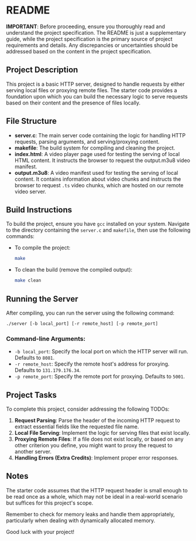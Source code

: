 # README

**IMPORTANT**: Before proceeding, ensure you thoroughly read and understand the project specification. The README is just a supplementary guide, while the project specification is the primary source of project requirements and details. Any discrepancies or uncertainties should be addressed based on the content in the project specification.

## Project Description

This project is a basic HTTP server, designed to handle requests by either serving local files or proxying remote files. The starter code provides a foundation upon which you can build the necessary logic to serve requests based on their content and the presence of files locally.

## File Structure

- **server.c**: The main server code containing the logic for handling HTTP requests, parsing arguments, and serving/proxying content.
- **makefile**: The build system for compiling and cleaning the project.
- **index.html**: A video player page used for testing the serving of local HTML content. It instructs the browser to request the output.m3u8 video manifest.
- **output.m3u8**: A video manifest used for testing the serving of local content. It contains information about video chunks and instructs the browser to request `.ts` video chunks, which are hosted on our remote video server.

## Build Instructions

To build the project, ensure you have `gcc` installed on your system. Navigate to the directory containing the `server.c` and `makefile`, then use the following commands:

- To compile the project:
    ```bash
    make
    ```
  
- To clean the build (remove the compiled output):
    ```bash
    make clean
    ```

## Running the Server

After compiling, you can run the server using the following command:

```bash
./server [-b local_port] [-r remote_host] [-p remote_port]
```

### Command-line Arguments:

- `-b local_port`: Specify the local port on which the HTTP server will run. Defaults to `8081`.
- `-r remote_host`: Specify the remote host's address for proxying. Defaults to `131.179.176.34`.
- `-p remote_port`: Specify the remote port for proxying. Defaults to `5001`.

## Project Tasks

To complete this project, consider addressing the following TODOs:

1. **Request Parsing**: Parse the header of the incoming HTTP request to extract essential fields like the requested file name.
2. **Local File Serving**: Implement the logic for serving files that exist locally.
3. **Proxying Remote Files**: If a file does not exist locally, or based on any other criterion you define, you might want to proxy the request to another server.
4. **Handling Errors (Extra Credits)**: Implement proper error responses.

## Notes

The starter code assumes that the HTTP request header is small enough to be read once as a whole, which may not be ideal in a real-world scenario but suffices for this project's scope.

Remember to check for memory leaks and handle them appropriately, particularly when dealing with dynamically allocated memory.

Good luck with your project!